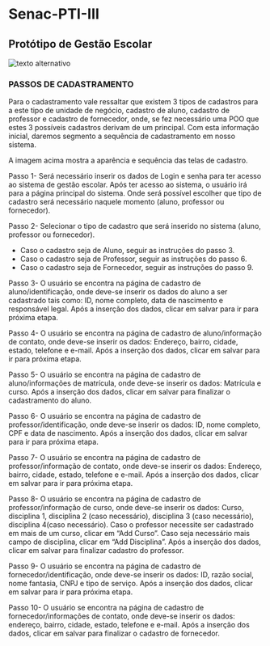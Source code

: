 # Senac-PTI-III
## Protótipo de Gestão Escolar


![texto alternativo](https://github.com/Tita-Simoni/Senac-PTI-III/blob/main/Prot%C3%B3tipo%20Gest%C3%A3o%20Escolar/Prot%C3%B3tipo%20Gest%C3%A3o%20Escolar.jpg "Telas de aplicativo de cadastro de estão escolar")

### PASSOS DE CADASTRAMENTO

Para o cadastramento vale ressaltar que existem 3 tipos de cadastros para a este tipo de unidade de negócio, cadastro de aluno, cadastro de professor e cadastro de fornecedor, onde, se fez necessário uma POO que estes 3 possíveis cadastros derivam de um principal. Com esta informação inicial, daremos segmento a sequência de cadastramento em nosso sistema.

A imagem acima mostra a aparência e sequência das telas de cadastro.

Passo 1- Será necessário inserir os dados de Login e senha para ter acesso ao sistema de gestão escolar.
Após ter acesso ao sistema, o usuário irá para a página principal do sistema. Onde será possível escolher que tipo de cadastro será necessário naquele momento (aluno, professor ou fornecedor).

Passo 2- Selecionar o tipo de cadastro que será inserido no sistema (aluno, professor ou fornecedor).
- Caso o cadastro seja de Aluno, seguir as instruções do passo 3.
- Caso o cadastro seja de Professor, seguir as instruções do passo 6.
- Caso o cadastro seja de Fornecedor, seguir as instruções do passo 9.
  
Passo 3- O usuário se encontra na página de cadastro de aluno/identificação, onde deve-se inserir os dados do aluno a ser cadastrado tais como: ID, nome completo, data de nascimento e responsável legal. Após a inserção dos dados, clicar em salvar para ir para próxima etapa.

Passo 4- O usuário se encontra na página de cadastro de aluno/informação de contato, onde deve-se inserir os dados: Endereço, bairro, cidade, estado, telefone e e-mail. Após a inserção dos dados, clicar em salvar para ir para próxima etapa.

Passo 5- O usuário se encontra na página de cadastro de aluno/informações de matrícula, onde deve-se inserir os dados: Matrícula e curso. Após a inserção dos dados, clicar em salvar para finalizar o cadastramento do aluno.

Passo 6- O usuário se encontra na página de cadastro de professor/identificação, onde deve-se inserir os dados: ID, nome completo, CPF e data de nascimento. Após a inserção dos dados, clicar em salvar para ir para próxima etapa.

Passo 7- O usuário se encontra na página de cadastro de professor/informação de contato, onde deve-se inserir os dados: Endereço, bairro, cidade, estado, telefone e e-mail. Após a inserção dos dados, clicar em salvar para ir para próxima etapa.

Passo 8- O usuário se encontra na página de cadastro de professor/informação de curso, onde deve-se inserir os dados: Curso, disciplina 1, disciplina 2 (caso necessário), disciplina 3 (caso necessário), disciplina 4(caso necessário). 
Caso o professor necessite ser cadastrado em mais de um curso, clicar em “Add Curso”.
Caso seja necessário mais campo de disciplina, clicar em “Add Disciplina”. 
 Após a inserção dos dados, clicar em salvar para finalizar cadastro do professor.
 
Passo 9- O usuário se encontra na página de cadastro de fornecedor/identificação, onde deve-se inserir os dados: ID, razão social, nome fantasia, CNPJ e tipo de serviço. Após a inserção dos dados, clicar em salvar para ir para próxima etapa.

Passo 10- O usuário se encontra na página de cadastro de fornecedor/informações de contato, onde deve-se inserir os dados: endereço, bairro, cidade, estado, telefone e e-mail. Após a inserção dos dados, clicar em salvar para finalizar o cadastro de fornecedor.







